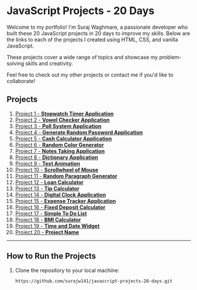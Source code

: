# JavaScript Projects - 20 Days

Welcome to my portfolio! I'm Suraj Waghmare, a passionate developer who built these 20 JavaScript projects in 20 days to improve my skills. Below are the links to each of the projects I created using HTML, CSS, and vanilla JavaScript.

These projects cover a wide range of topics and showcase my problem-solving skills and creativity.

Feel free to check out my other projects or contact me if you'd like to collaborate!

## Projects

1. [Project 1 - **Stopwatch Timer Application**](https://surajw141.github.io/javascript-projects-20-days/Project-1-Stopwatch-Timer-Application/)
2. [Project 2 - **Vowel Checker Application**](https://surajw141.github.io/javascript-projects-20-days/Project-2-Vowel-Counter-Application/)
3. [Project 3 - **Poll System Application**](https://surajw141.github.io/javascript-projects-20-days/Project-3-Poll-System-Application/)
4. [Project 4 - **Generate Random Password Application**](https://surajw141.github.io/javascript-projects-20-days/Project-4-Random-Password-Generator-Application/)
5. [Project 5 - **Cash Calculator Application**](https://surajw141.github.io/javascript-projects-20-days/Project-5-Cash-Calculator-Application/)
6. [Project 6 - **Random Color Generator**](https://surajw141.github.io/javascript-projects-20-days/Project-6-Random-Color-Generator-Application)
7. [Project 7 - **Notes Taking Application**](https://surajw141.github.io/javascript-projects-20-days/Project-7-Notes-Taking-Application-Like-Sticky-Notes)
8. [Project 8 - **Dictionary Application**](https://surajw141.github.io/javascript-projects-20-days/Project-8-Dictionary-Application)
9. [Project 9 - **Text Animation**](https://surajw141.github.io/javascript-projects-20-days/Project-9-Text-Animation)
10. [Project 10 - **Scrollwheel of Mouse**](https://surajw141.github.io/javascript-projects-20-days/Project-10-Mouse-Wheel-Zoom-In-Out-Application)
11. [Project 11 - **Random Paragraph Generator**](https://surajw141.github.io/javascript-projects-20-days/Project-11-Random-Paragraph-Generator)
12. [Project 12 - **Loan Calculator**](https://surajw141.github.io/javascript-projects-20-days/Project-12-Loan-Calculator)
13. [Project 13 - **Tip Calculator**](https://surajw141.github.io/javascript-projects-20-days/Project-13-Tip-Calculator)
14. [Project 14 - **Digital Clock Application**](https://surajw141.github.io/javascript-projects-20-days/Project-14-Digital-Clock)
15. [Project 15 - **Expense Tracker Application**](https://surajw141.github.io/javascript-projects-20-days/Project-15-Expense-Tracker-Application)
16. [Project 16 - **Fixed Deposit Calculator**](https://surajw141.github.io/javascript-projects-20-days/Project-16-Fixed-Deposit-Calculator-Application)
17. [Project 17 - **Simple To Do List**](https://surajw141.github.io/javascript-projects-20-days/Project-17-To-Do-List-Application)
18. [Project 18 - **BMI Calculator**](https://surajw141.github.io/javascript-projects-20-days/Project-18-BMI-Calculator)
19. [Project 19 - **Time and Date Widget**](https://surajw141.github.io/javascript-projects-20-days/Project-19-Timer-and-Date-Widget)
20. [Project 20 - **Project Name**](./project-20-folder/)

---

## How to Run the Projects

1. Clone the repository to your local machine:
   ```bash
   https://github.com/surajw141/javascript-projects-20-days.git
